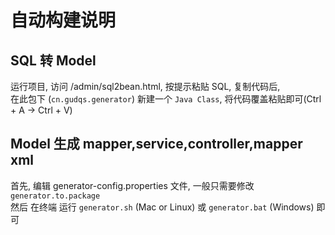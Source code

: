 # 自动构建说明

## SQL 转 Model
运行项目, 访问 /admin/sql2bean.html, 按提示粘贴 SQL, 复制代码后,  
在此包下 (`cn.gudqs.generator`) 新建一个 `Java Class`, 将代码覆盖粘贴即可(Ctrl + A -> Ctrl + V)

## Model 生成 mapper,service,controller,mapper xml
首先, 编辑 generator-config.properties 文件, 一般只需要修改 `generator.to.package`  
然后 在终端 运行 `generator.sh` (Mac or Linux) 或 `generator.bat` (Windows) 即可